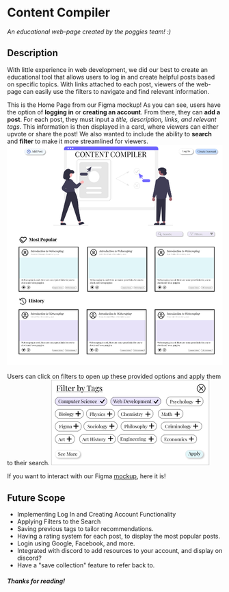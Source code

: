 # Content Compiler
_An educational web-page created by the poggies team! :)_ 

## Description
With little experience in web development, we did our best to create an educational tool that allows users to log in and create helpful posts based on specific topics. With links attached to each post, viewers of the web-page can easily use the filters to navigate and find relevant information.

This is the Home Page from our Figma mockup! As you can see, users have the option of **logging in** or **creating an account**. From there, they can **add a post**. For each post, they must input a *title, description, links, and relevant tags*. This information is then displayed in a card, where viewers can either upvote or share the post! We also wanted to include the ability to **search** and **filter** to make it more streamlined for viewers. 
![Home Page](Home.jpg)

Users can click on filters to open up these provided options and apply them to their search. 
![Filters](https://github.com/Edwu29/Blog-Generator/blob/master/Filters%20Popup.jpg)


If you want to interact with our Figma [mockup](https://www.figma.com/proto/1zYmyqPG7HetwuxPjbhyR3/HackDuke-thingie?node-id=2%3A1&scaling=min-zoom), here it is!

## Future Scope
- Implementing Log In and Creating Account Functionality
- Applying Filters to the Search
- Saving previous tags to tailor recommendations.
- Having a rating system for each post, to display the most popular posts.
- Login using Google, Facebook, and more.
- Integrated with discord to add resources to your account, and display on discord?
- Have a "save collection" feature to refer back to. 
##### Thanks for reading!
